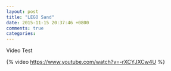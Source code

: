 ```yaml
---
layout: post
title: "LEGO Sand"
date: 2015-11-15 20:37:46 +0800
comments: true
categories: 
---
```


Video Test

{% video https://www.youtube.com/watch?v=-rXCYJXCw4U %}
